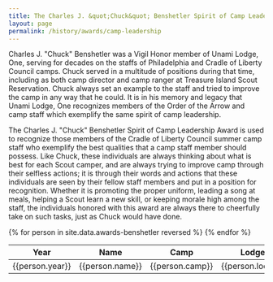 ```yaml
---
title: The Charles J. &quot;Chuck&quot; Benshetler Spirit of Camp Leadership Award
layout: page
permalink: /history/awards/camp-leadership
---
```

Charles J. &quot;Chuck&quot; Benshetler was a Vigil Honor member of Unami Lodge, One, serving for decades on the staffs of Philadelphia and Cradle of Liberty Council camps. Chuck served in a multitude of positions during that time, including as both camp director and camp ranger at Treasure Island Scout Reservation. Chuck always set an example to the staff and tried to improve the camp in any way that he could. It is in his memory and legacy that Unami Lodge, One recognizes members of the Order of the Arrow and camp staff which exemplify the same spirit of camp leadership.

The Charles J. &quot;Chuck&quot; Benshetler Spirit of Camp Leadership Award is used to recognize those members of the Cradle of Liberty Council summer camp staff who exemplify the best qualities that a camp staff member should possess. Like Chuck, these individuals are always thinking about what is best for each Scout camper, and are always trying to improve camp through their selfless actions; it is through their words and actions that these individuals are seen by their fellow staff members and put in a position for recognition. Whether it is promoting the proper uniform, leading a song at meals, helping a Scout learn a new skill, or keeping morale high among the staff, the individuals honored with this award are always there to cheerfully take on such tasks, just as Chuck would have done.

<table class="table table-responsive table-striped my-3 ">
  <thead>
    <tr>
      <th scope="col">Year</th>
      <th scope="col">Name</th>
      <th scope="col">Camp</th>
      <th scope="col">Lodge</th>
      <th scope="col">Youth/Adult</th>
    </tr>
  </thead>
  <tbody>
    {% for person in site.data.awards-benshetler reversed %}
      <tr>
        <td>{{person.year}}</td>
        <td>{{person.name}}</td>
        <td>{{person.camp}}</td>
        <td>{{person.lodge}}</td>
        <td>{{person.age}}</td>
      </tr>
    {% endfor %}
  </tbody>
</table>
